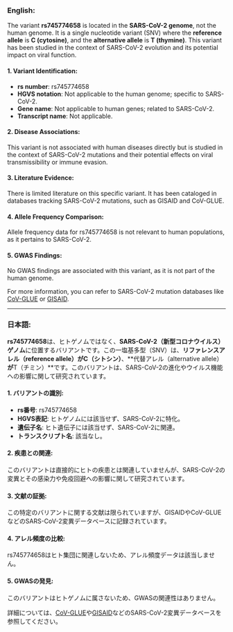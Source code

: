 ### English:
The variant **rs745774658** is located in the **SARS-CoV-2 genome**, not the human genome. It is a single nucleotide variant (SNV) where the **reference allele** is **C (cytosine)**, and the **alternative allele** is **T (thymine)**. This variant has been studied in the context of SARS-CoV-2 evolution and its potential impact on viral function.

#### 1. Variant Identification:
- **rs number**: rs745774658
- **HGVS notation**: Not applicable to the human genome; specific to SARS-CoV-2.
- **Gene name**: Not applicable to human genes; related to SARS-CoV-2.
- **Transcript name**: Not applicable.

#### 2. Disease Associations:
This variant is not associated with human diseases directly but is studied in the context of SARS-CoV-2 mutations and their potential effects on viral transmissibility or immune evasion.

#### 3. Literature Evidence:
There is limited literature on this specific variant. It has been cataloged in databases tracking SARS-CoV-2 mutations, such as GISAID and CoV-GLUE.

#### 4. Allele Frequency Comparison:
Allele frequency data for rs745774658 is not relevant to human populations, as it pertains to SARS-CoV-2.

#### 5. GWAS Findings:
No GWAS findings are associated with this variant, as it is not part of the human genome.

For more information, you can refer to SARS-CoV-2 mutation databases like [CoV-GLUE](http://cov-glue.cvr.gla.ac.uk/) or [GISAID](https://www.gisaid.org/).

---

### 日本語:
**rs745774658**は、ヒトゲノムではなく、**SARS-CoV-2（新型コロナウイルス）ゲノム**に位置するバリアントです。この一塩基多型（SNV）は、**リファレンスアレル（reference allele）**が**C（シトシン）**、**代替アレル（alternative allele）**が**T（チミン）**です。このバリアントは、SARS-CoV-2の進化やウイルス機能への影響に関して研究されています。

#### 1. バリアントの識別:
- **rs番号**: rs745774658
- **HGVS表記**: ヒトゲノムには該当せず、SARS-CoV-2に特化。
- **遺伝子名**: ヒト遺伝子には該当せず、SARS-CoV-2に関連。
- **トランスクリプト名**: 該当なし。

#### 2. 疾患との関連:
このバリアントは直接的にヒトの疾患とは関連していませんが、SARS-CoV-2の変異とその感染力や免疫回避への影響に関して研究されています。

#### 3. 文献の証拠:
この特定のバリアントに関する文献は限られていますが、GISAIDやCoV-GLUEなどのSARS-CoV-2変異データベースに記録されています。

#### 4. アレル頻度の比較:
rs745774658はヒト集団に関連しないため、アレル頻度データは該当しません。

#### 5. GWASの発見:
このバリアントはヒトゲノムに属さないため、GWASの関連性はありません。

詳細については、[CoV-GLUE](http://cov-glue.cvr.gla.ac.uk/)や[GISAID](https://www.gisaid.org/)などのSARS-CoV-2変異データベースを参照してください。